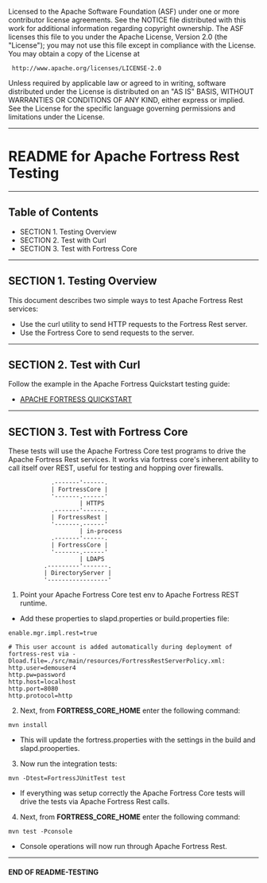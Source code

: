 Licensed to the Apache Software Foundation (ASF) under one
or more contributor license agreements.  See the NOTICE file
distributed with this work for additional information
regarding copyright ownership.  The ASF licenses this file
to you under the Apache License, Version 2.0 (the
"License"); you may not use this file except in compliance
with the License.  You may obtain a copy of the License at

     http://www.apache.org/licenses/LICENSE-2.0

Unless required by applicable law or agreed to in writing,
software distributed under the License is distributed on an
"AS IS" BASIS, WITHOUT WARRANTIES OR CONDITIONS OF ANY
KIND, either express or implied.  See the License for the
specific language governing permissions and limitations
under the License.

-------------------------------------------------------------------------------
# README for Apache Fortress Rest Testing

-------------------------------------------------------------------------------
## Table of Contents

* SECTION 1. Testing Overview
* SECTION 2. Test with Curl
* SECTION 3. Test with Fortress Core

-------------------------------------------------------------------------------
## SECTION 1.  Testing Overview

This document describes two simple ways to test Apache Fortress Rest services:
- Use the curl utility to send HTTP requests to the Fortress Rest server.
- Use the Fortress Core to send requests to the server.

-------------------------------------------------------------------------------
## SECTION 2. Test with Curl

Follow the example in the Apache Fortress Quickstart testing guide:
- [APACHE FORTRESS QUICKSTART](https://github.com/shawnmckinney/apache-fortress-quickstart/blob/master/README-TESTING.md)

-------------------------------------------------------------------------------
## SECTION 3. Test with Fortress Core

These tests will use the Apache Fortress Core test programs to drive the Apache Fortress Rest services.
It works via fortress core's inherent ability to call itself over REST, useful for testing and hopping over firewalls.

```
            .-------'------.
            | FortressCore |
            '-------.------'
                    | HTTPS
            .-------'------.
            | FortressRest |
            '-------.------'
                    | in-process
            .-------'------.
            | FortressCore |
            '-------.------'
                    | LDAPS
          .---------'-------.
          | DirectoryServer |
          '-----------------'
```

1. Point your Apache Fortress Core test env to Apache Fortress REST runtime.

* Add these properties to slapd.properties or build.properties file:

```properties
enable.mgr.impl.rest=true

# This user account is added automatically during deployment of fortress-rest via -Dload.file=./src/main/resources/FortressRestServerPolicy.xml:
http.user=demouser4
http.pw=password
http.host=localhost
http.port=8080
http.protocol=http
```

2. Next, from **FORTRESS_CORE_HOME** enter the following command:

```
mvn install
```

* This will update the fortress.properties with the settings in the build and slapd.prooperties.

3. Now run the integration tests:

```
mvn -Dtest=FortressJUnitTest test
```

* If everything was setup correctly the Apache Fortress Core tests will drive the tests via Apache Fortress Rest calls.

4. Next, from **FORTRESS_CORE_HOME** enter the following command:

```
mvn test -Pconsole
```

* Console operations will now run through Apache Fortress Rest.
___________________________________________________________________________________
#### END OF README-TESTING
